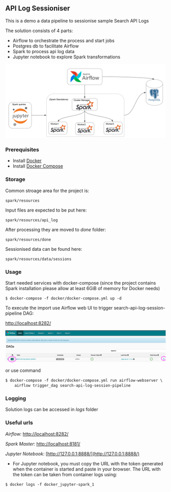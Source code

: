 ## API Log Sessioniser

This is a demo a data pipeline to sessionise sample Search API Logs

The solution consists of 4 parts:
- Airflow to orchestrate the process and start jobs
- Postgres db to facilitate Airflow
- Spark to process api log data
- Jupyter notebook to explore Spark transformations 

![alt text](https://github.com/paclflst/search-api-log-sessioniser/blob/master/images/prj_setup_schema.png?raw=true)

### Prerequisites

- Install [Docker](https://www.docker.com/)
- Install [Docker Compose](https://docs.docker.com/compose/install/)


### Storage
Common stroage area for the project is:
```shell
spark/resources
```

Input files are expected to be put here:
```shell
spark/resources/api_log
```

After processing they are moved to *done* folder:
```shell
spark/resources/done
```

Sessionised data can be found here:
```shell
spark/resources/data/sessions
```

### Usage

Start needed services with docker-compose (since the project contains Spark installation please allow at least 6GiB of memory for Docker needs)

```shell
$ docker-compose -f docker/docker-compose.yml up -d
```

To execute the import use Airflow web UI to trigger search-api-log-session-pipeline DAG:

[http://localhost:8282/](http://localhost:8282/)

![alt text](https://github.com/paclflst/search-api-log-sessioniser/blob/master/images/dag_main_screen.png?raw=true)

or use command

```shell
$ docker-compose -f docker/docker-compose.yml run airflow-webserver \
    airflow trigger_dag search-api-log-session-pipeline
```

### Logging
Solution logs can be accessed in *logs* folder

### Useful urls
*Airflow:* [http://localhost:8282/](http://localhost:8282/)

*Spark Master:* [http://localhost:8181/](http://localhost:8181/)

*Jupyter Notebook:* [http://127.0.0.1:8888/](http://127.0.0.1:8888/)

- For Jupyter notebook, you must copy the URL with the token generated when the container is started and paste in your browser. The URL with the token can be taken from container logs using:

```shell
$ docker logs -f docker_jupyter-spark_1
```